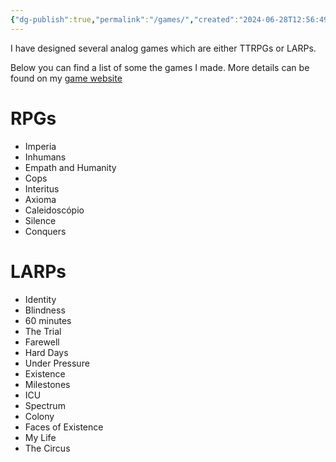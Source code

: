 ```yaml
---
{"dg-publish":true,"permalink":"/games/","created":"2024-06-28T12:56:49.000-04:00","updated":"2024-01-02T23:19:17.000-05:00"}
---
```



I have designed several analog games which are either TTRPGs or LARPs.

Below you can find a list of some the games I made. More details can be found on my [game website](https://jonnyjogos.wordpress.com/jogos-larp/)

# RPGs

- Imperia
- Inhumans
- Empath and Humanity
- Cops
- Interitus
- Axioma
- Caleidoscópio
- Silence
- Conquers

# LARPs

- Identity
- Blindness
- 60 minutes
- The Trial
- Farewell
- Hard Days
- Under Pressure
- Existence
- Milestones
- ICU
- Spectrum
- Colony
- Faces of Existence
- My Life
- The Circus

